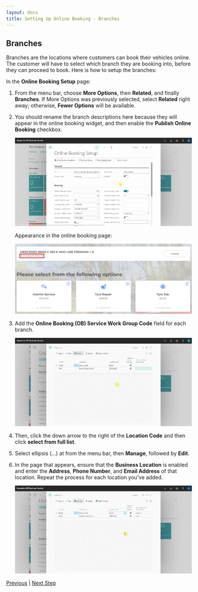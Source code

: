 ```yaml
---
layout: docs
title: Setting Up Online Booking - Branches
---
```


## Branches 
Branches are the locations where customers can book their vehicles online. The customer will have to select which branch they are booking into, before they can proceed to book. Here is how to setup the branches:

In the **Online Booking Setup** page:
1. From the menu bar, choose **More Options**, then **Related**, and finally **Branches**. If More Options was previously selected, select **Related** right away; otherwise, **Fewer Options** will be available.
2. You should rename the branch descriptions here because they will appear in the online booking widget, and then enable the **Publish Online Booking** checkbox.

   ![](media/garagehive-onlinebooking-branches1.gif)

   Appearance in the online booking page:

   ![](media/garagehive-onlinebooking-branches2.png)

3. Add the **Online Booking (OB) Service Work Group Code** field for each branch.

   ![](media/garagehive-onlinebooking-branches2a.gif)

4. Then, click the down arrow to the right of the **Location Code** and then click **select from full list**.
5. Select ellipsis (...) at from the menu bar, then **Manage**, followed by **Edit**.
6. In the page that appears, ensure that the **Business Location** is enabled and enter the **Address**, **Phone Number**, and **Email Address** of that location. Repeat the process for each location you've added.

   ![](media/garagehive-onlinebooking-branches3.gif)

 
[Previous](/docs/garagehive-onlinebooking-setup.html) | [Next Step](/docs/garagehive-onlinebooking-holidays.html)
